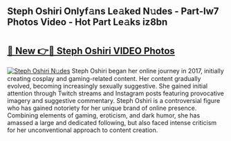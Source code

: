 ## Steph Oshiri Onlyf𝚊ns Le𝚊ked N𝚞des - Part-Iw7 Photos Video - Hot Part Le𝚊ks iz8bn

# <h2><a href="http://ac51872.deff.icu/?id=Steph+Oshiri">🔗 New 👉🔴 Steph Oshiri VIDEO Photos</a></h2>

[![Steph Oshiri N𝚞des](https://i.imgur.com/rIISA9y.gif)](http://ac51872.deff.icu/?id=Steph+Oshiri)
Steph Oshiri began her online journey in 2017, initially creating cosplay and gaming-related content. Her content gradually evolved, becoming increasingly sexually suggestive. She gained initial attention through Twitch streams and Instagram posts featuring provocative imagery and suggestive commentary. Steph Oshiri is a controversial figure who has gained notoriety for her unique brand of online presence. Combining elements of gaming, eroticism, and dark humor, she has amassed a large and dedicated following, but also faced intense criticism for her unconventional approach to content creation.
